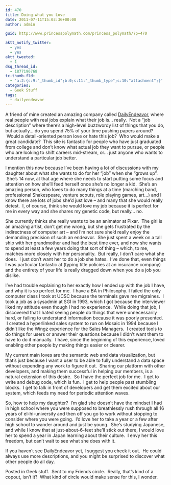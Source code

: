 ```yaml
---
id: 470
title: Doing what you Love
date: 2011-07-11T15:03:36+00:00
author: admin

guid: http://www.princesspolymath.com/princess_polymath/?p=470

aktt_notify_twitter:
  - yes
  - yes
aktt_tweeted:
  - 1
dsq_thread_id:
  - 1877196768
tc-thumb-fld:
  - 'a:2:{s:9:"_thumb_id";b:0;s:11:"_thumb_type";s:10:"attachment";}'
categories:
  - Geek Stuff
tags:
  - dailyendeavor
---
```

A friend of mine created an amazing company called [DailyEndeavor](http://dailyendeavor.com/), where real people with real jobs explain what their job is&#8230; really.  Not a &#8220;job description&#8221; where there&#8217;s a high-level buzzwordy list of things that you do, but actually&#8230; do you spend 75% of your time pushing papers around?  Would a detail-oriented person love or hate this job?  Who would make a great candidate?  This site is fantastic for people who have just graduated from college and don&#8217;t know what actual job they want to pursue, or people who are looking to shift careers mid-stream, or&#8230; just anyone who wants to understand a particular job better.

I mention this now because I&#8217;ve been having a lot of discussions with my daughter about what she wants to do for her &#8220;job&#8221; when she &#8220;grows up&#8221;.  She&#8217;s 14 now, at that age where she needs to start putting some focus and attention on how she&#8217;ll feed herself once she&#8217;s no longer a kid.  She&#8217;s an amazing person, who loves to do many things at a time (marching band, professional Shakespeare, venture scouts, role playing games, art&#8230;) and I know there are lots of jobs she&#8217;d just love &#8211; and many that she would really detest.  I, of course, think she would love my job because it is perfect for me in every way and she shares my genetic code, but really&#8230; no.

She currently thinks she really wants to be an animator at Pixar.  The girl is an amazing artist, don&#8217;t get me wrong, but she gets frustrated by the indirectness of computer art &#8211; and I&#8217;m not sure she&#8217;d really enjoy the demanding precision of such an endeavor.  She just spent a week on a tall ship with her grandmother and had the best time ever, and now she wants to spend at least a few years doing that sort of thing &#8211; which, to me, matches more closely with her personality.  But really, I don&#8217;t care what she does.  I just don&#8217;t want her to do a job she hates.  I&#8217;ve done that, even things I was particular fantastic at (typing title policies at an insurance company) and the entirety of your life is really dragged down when you do a job you dislike.

I&#8217;ve had trouble explaining to her exactly how I ended up with the job I have, and why it is so perfect for me.  I have a BA in Philosophy. I failed the only computer class I took at UCSC because the terminals gave me migraines.  I took a job as a sysadmin at SGI in 1993, which I got because the interviewer liked my attitude even though I had no experience.  While doing that job, I discovered that I hated seeing people do things that were unnecessarily hard, or failing to understand information because it was poorly presented.  I created a hyperlinked sales system to run on Mosaic in 1994 because I didn&#8217;t like the Wingz experience for the Sales Managers.  I created tools to do things for users or answer their questions because I didn&#8217;t want them to have to do it manually.  I have, since the beginning of this experience, loved enabling other people by making things easier or clearer.

My current main loves are the semantic web and data visualization, but that&#8217;s just because I want a user to be able to fully understand a data space without expending any work to figure it out.  Sharing our platform with other developers, and making them successful in helping our members, is a natural extension of this desire.  So I have the perfect job for me.  I get to write and debug code, which is fun.  I get to help people past stumbling blocks.  I get to talk in front of developers and get them excited about our system, which feeds my need for periodic attention waves.

So, how to help my daughter?  I&#8217;m glad she doesn&#8217;t have the mindset I had in high school where you were supposed to breathlessly rush through all 16 years of el-hi-university and then off you go to work without stopping to consider where you were going.  I&#8217;d love her to take a year or a few after high school to wander around and just be young.  She&#8217;s studying Japanese, and while I know that at just-about-6-feet she&#8217;ll stick out there, I would love her to spend a year in Japan learning about their culture.  I envy her this freedom, but can&#8217;t wait to see what she does with it.

If you haven&#8217;t see DailyEndeavor yet, I suggest you check it out.  He could always use more descriptions, and you might be surprised to discover what other people do all day.

Posted in Geek stuff.  Sent to my Friends circle.  Really, that&#8217;s kind of a copout, isn&#8217;t it?  What kind of circle would make sense for this, I wonder.